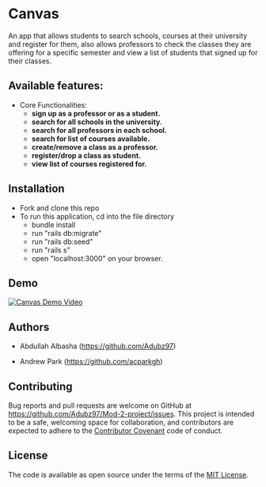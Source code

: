 
# Canvas
An app that allows students to search schools, courses at their university and register for them, also allows professors to check the classes they are offering for a specific semester and view a list of students that signed up for their classes.

 ## Available features:
 
  - Core Functionalities:
    - **sign up as a professor or as a student.**
    - **search for all schools in the university.**
    - **search for all professors in each school.**
    - **search for list of courses available.**
    - **create/remove a class as a professor.**
    - **register/drop a class as student.**
    - **view list of courses registered for.**

## Installation

- Fork and clone this repo
- To run this application, cd into the file directory
  - bundle install
  - run "rails db:migrate"
  - run "rails db:seed" 
  - run "rails s"
  - open "localhost:3000" on your browser.
  
## Demo
[![Canvas Demo Video](https://img.youtube.com/vi/qPON_JUpzGQ/0.jpg)](https://youtu.be/qPON_JUpzGQ)

## Authors
- Abdullah Albasha (https://github.com/Adubz97)

- Andrew Park (https://github.com/acparkgh)

## Contributing
Bug reports and pull requests are welcome on GitHub at https://github.com/Adubz97/Mod-2-project/issues. This project is intended to be a safe, welcoming space for collaboration, and contributors are expected to adhere to the [Contributor Covenant](http://contributor-covenant.org) code of conduct.

## License 
The code is available as open source under the terms of the [MIT License](https://opensource.org/licenses/MIT).
